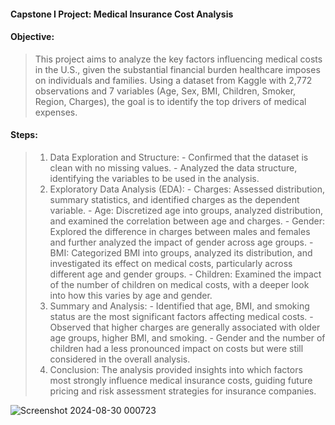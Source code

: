 #### Capstone I Project: Medical Insurance Cost Analysis
#### Objective:
> This project aims to analyze the key factors influencing medical costs in the U.S., given the substantial financial burden healthcare imposes on individuals and families. Using a dataset from Kaggle with 2,772 observations and 7 variables (Age, Sex, BMI, Children, Smoker, Region, Charges), the goal is to identify the top drivers of medical expenses.

#### Steps:
> 1. Data Exploration and Structure:
      - Confirmed that the dataset is clean with no missing values.
      - Analyzed the data structure, identifying the variables to be used in the analysis.
> 2. Exploratory Data Analysis (EDA):
      - Charges: Assessed distribution, summary statistics, and identified charges as the dependent variable.
      - Age: Discretized age into groups, analyzed distribution, and examined the correlation between age and charges.
      - Gender: Explored the difference in charges between males and females and further analyzed the impact of gender across age groups.
      - BMI: Categorized BMI into groups, analyzed its distribution, and investigated its effect on medical costs, particularly across different age and gender groups.
      - Children: Examined the impact of the number of children on medical costs, with a deeper look into how this varies by age and gender.
> 3. Summary and Analysis:
      - Identified that age, BMI, and smoking status are the most significant factors affecting medical costs.
      - Observed that higher charges are generally associated with older age groups, higher BMI, and smoking.
      - Gender and the number of children had a less pronounced impact on costs but were still considered in the overall analysis.
> 4. Conclusion: The analysis provided insights into which factors most strongly influence medical insurance costs, guiding future pricing and risk assessment strategies for insurance companies.

![Screenshot 2024-08-30 000723](https://github.com/user-attachments/assets/d1dc790a-a1c2-47c9-bb53-54c23cc21396)
